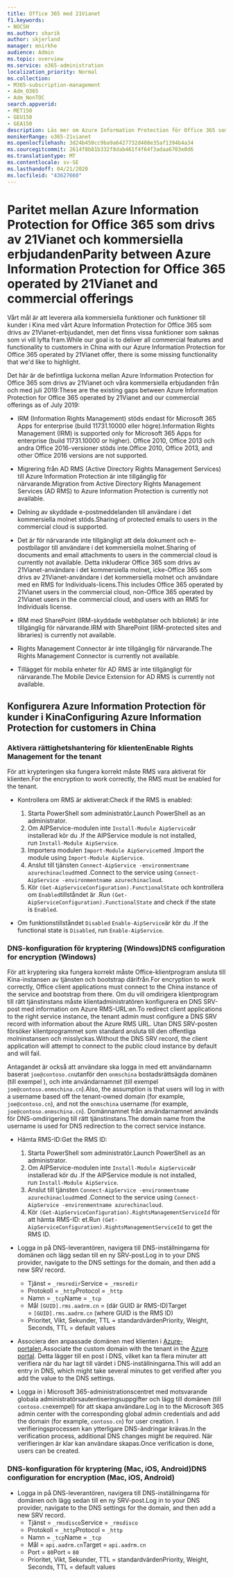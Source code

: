 ```yaml
---
title: Office 365 med 21Vianet
f1.keywords:
- NOCSH
ms.author: sharik
author: skjerland
manager: mnirkhe
audience: Admin
ms.topic: overview
ms.service: o365-administration
localization_priority: Normal
ms.collection:
- M365-subscription-management
- Adm_O365
- Adm_NonTOC
search.appverid:
- MET150
- GEU150
- GEA150
description: Läs mer om Azure Information Protection för Office 365 som drivs av 21Vianet och hur du konfigurerar det för kunder i Kina.
monikerRange: o365-21vianet
ms.openlocfilehash: 3d24b450cc9ba9a6427732d408e35af1394b4a34
ms.sourcegitcommit: 2614f8b81b332f8dab461f4f64f3adaa6703e0d6
ms.translationtype: MT
ms.contentlocale: sv-SE
ms.lasthandoff: 04/21/2020
ms.locfileid: "43627660"
---
```

# <a name="parity-between-azure-information-protection-for-office-365-operated-by-21vianet-and-commercial-offerings"></a><span data-ttu-id="66280-103">Paritet mellan Azure Information Protection for Office 365 som drivs av 21Vianet och kommersiella erbjudanden</span><span class="sxs-lookup"><span data-stu-id="66280-103">Parity between Azure Information Protection for Office 365 operated by 21Vianet and commercial offerings</span></span>

<span data-ttu-id="66280-104">Vårt mål är att leverera alla kommersiella funktioner och funktioner till kunder i Kina med vårt Azure Information Protection for Office 365 som drivs av 21Vianet-erbjudandet, men det finns vissa funktioner som saknas som vi vill lyfta fram.</span><span class="sxs-lookup"><span data-stu-id="66280-104">While our goal is to deliver all commercial features and functionality to customers in China with our Azure Information Protection for Office 365 operated by 21Vianet offer, there is some missing functionality that we'd like to highlight.</span></span>

<span data-ttu-id="66280-105">Det här är de befintliga luckorna mellan Azure Information Protection for Office 365 som drivs av 21Vianet och våra kommersiella erbjudanden från och med juli 2019:</span><span class="sxs-lookup"><span data-stu-id="66280-105">These are the existing gaps between Azure Information Protection for Office 365 operated by 21Vianet and our commercial offerings as of July 2019:</span></span>

- <span data-ttu-id="66280-106">IRM (Information Rights Management) stöds endast för Microsoft 365 Apps for enterprise (build 11731.10000 eller högre).</span><span class="sxs-lookup"><span data-stu-id="66280-106">Information Rights Management (IRM) is supported only for Microsoft 365 Apps for enterprise (build 11731.10000 or higher).</span></span> <span data-ttu-id="66280-107">Office 2010, Office 2013 och andra Office 2016-versioner stöds inte.</span><span class="sxs-lookup"><span data-stu-id="66280-107">Office 2010, Office 2013, and other Office 2016 versions are not supported.</span></span>

- <span data-ttu-id="66280-108">Migrering från AD RMS (Active Directory Rights Management Services) till Azure Information Protection är inte tillgänglig för närvarande.</span><span class="sxs-lookup"><span data-stu-id="66280-108">Migration from Active Directory Rights Management Services (AD RMS) to Azure Information Protection is currently not available.</span></span>
  
- <span data-ttu-id="66280-109">Delning av skyddade e-postmeddelanden till användare i det kommersiella molnet stöds.</span><span class="sxs-lookup"><span data-stu-id="66280-109">Sharing of protected emails to users in the commercial cloud is supported.</span></span>
  
- <span data-ttu-id="66280-110">Det är för närvarande inte tillgängligt att dela dokument och e-postbilagor till användare i det kommersiella molnet.</span><span class="sxs-lookup"><span data-stu-id="66280-110">Sharing of documents and email attachments to users in the commercial cloud is currently not available.</span></span> <span data-ttu-id="66280-111">Detta inkluderar Office 365 som drivs av 21Vianet-användare i det kommersiella molnet, icke-Office 365 som drivs av 21Vianet-användare i det kommersiella molnet och användare med en RMS for Individuals-licens.</span><span class="sxs-lookup"><span data-stu-id="66280-111">This includes Office 365 operated by 21Vianet users in the commercial cloud, non-Office 365 operated by 21Vianet users in the commercial cloud, and users with an RMS for Individuals license.</span></span>
  
- <span data-ttu-id="66280-112">IRM med SharePoint (IRM-skyddade webbplatser och bibliotek) är inte tillgänglig för närvarande.</span><span class="sxs-lookup"><span data-stu-id="66280-112">IRM with SharePoint (IRM-protected sites and libraries) is currently not available.</span></span>
  
- <span data-ttu-id="66280-113">Rights Management Connector är inte tillgänglig för närvarande.</span><span class="sxs-lookup"><span data-stu-id="66280-113">The Rights Management Connector is currently not available.</span></span>
  
- <span data-ttu-id="66280-114">Tillägget för mobila enheter för AD RMS är inte tillgängligt för närvarande.</span><span class="sxs-lookup"><span data-stu-id="66280-114">The Mobile Device Extension for AD RMS is currently not available.</span></span>

## <a name="configuring-azure-information-protection-for-customers-in-china"></a><span data-ttu-id="66280-115">Konfigurera Azure Information Protection för kunder i Kina</span><span class="sxs-lookup"><span data-stu-id="66280-115">Configuring Azure Information Protection for customers in China</span></span>

### <a name="enable-rights-management-for-the-tenant"></a><span data-ttu-id="66280-116">Aktivera rättighetshantering för klienten</span><span class="sxs-lookup"><span data-stu-id="66280-116">Enable Rights Management for the tenant</span></span>

<span data-ttu-id="66280-117">För att krypteringen ska fungera korrekt måste RMS vara aktiverat för klienten.</span><span class="sxs-lookup"><span data-stu-id="66280-117">For the encryption to work correctly, the RMS must be enabled for the tenant.</span></span>

- <span data-ttu-id="66280-118">Kontrollera om RMS är aktiverat:</span><span class="sxs-lookup"><span data-stu-id="66280-118">Check if the RMS is enabled:</span></span>
  1. <span data-ttu-id="66280-119">Starta PowerShell som administratör.</span><span class="sxs-lookup"><span data-stu-id="66280-119">Launch PowerShell as an administrator.</span></span>
  2. <span data-ttu-id="66280-120">Om AIPService-modulen inte `Install-Module AipService`är installerad kör du .</span><span class="sxs-lookup"><span data-stu-id="66280-120">If the AIPService module is not installed, run `Install-Module AipService`.</span></span>
  3. <span data-ttu-id="66280-121">Importera modulen `Import-Module AipService`med .</span><span class="sxs-lookup"><span data-stu-id="66280-121">Import the module using `Import-Module AipService`.</span></span>
  4. <span data-ttu-id="66280-122">Anslut till tjänsten `Connect-AipService -environmentname azurechinacloud`med .</span><span class="sxs-lookup"><span data-stu-id="66280-122">Connect to the service using `Connect-AipService -environmentname azurechinacloud`.</span></span>
  5. <span data-ttu-id="66280-123">Kör `(Get-AipServiceConfiguration).FunctionalState` och kontrollera om `Enabled`tillståndet är .</span><span class="sxs-lookup"><span data-stu-id="66280-123">Run `(Get-AipServiceConfiguration).FunctionalState` and check if the state is `Enabled`.</span></span>

- <span data-ttu-id="66280-124">Om funktionstillståndet `Disabled` `Enable-AipService`är kör du .</span><span class="sxs-lookup"><span data-stu-id="66280-124">If the functional state is `Disabled`, run `Enable-AipService`.</span></span>

### <a name="dns-configuration-for-encryption-windows"></a><span data-ttu-id="66280-125">DNS-konfiguration för kryptering (Windows)</span><span class="sxs-lookup"><span data-stu-id="66280-125">DNS configuration for encryption (Windows)</span></span>

<span data-ttu-id="66280-126">För att kryptering ska fungera korrekt måste Office-klientprogram ansluta till Kina-instansen av tjänsten och bootstrap därifrån.</span><span class="sxs-lookup"><span data-stu-id="66280-126">For encryption to work correctly, Office client applications must connect to the China instance of the service and bootstrap from there.</span></span> <span data-ttu-id="66280-127">Om du vill omdirigera klientprogram till rätt tjänstinstans måste klientadministratören konfigurera en DNS SRV-post med information om Azure RMS-URL:en.</span><span class="sxs-lookup"><span data-stu-id="66280-127">To redirect client applications to the right service instance, the tenant admin must configure a DNS SRV record with information about the Azure RMS URL.</span></span> <span data-ttu-id="66280-128">Utan DNS SRV-posten försöker klientprogrammet som standard ansluta till den offentliga molninstansen och misslyckas.</span><span class="sxs-lookup"><span data-stu-id="66280-128">Without the DNS SRV record, the client application will attempt to connect to the public cloud instance by default and will fail.</span></span>

<span data-ttu-id="66280-129">Antagandet är också att användare ska logga in med ett användarnamn baserat `joe@contoso.cn`utanför den `onmschina` bostadsrättsägda domänen (till exempel ), och inte användarnamnet (till exempel `joe@contoso.onmschina.cn`).</span><span class="sxs-lookup"><span data-stu-id="66280-129">Also, the assumption is that users will log in with a username based off the tenant-owned domain (for example, `joe@contoso.cn`), and not the `onmschina` username (for example, `joe@contoso.onmschina.cn`).</span></span> <span data-ttu-id="66280-130">Domännamnet från användarnamnet används för DNS-omdirigering till rätt tjänstinstans.</span><span class="sxs-lookup"><span data-stu-id="66280-130">The domain name from the username is used for DNS redirection to the correct service instance.</span></span>

- <span data-ttu-id="66280-131">Hämta RMS-ID:</span><span class="sxs-lookup"><span data-stu-id="66280-131">Get the RMS ID:</span></span>
  1. <span data-ttu-id="66280-132">Starta PowerShell som administratör.</span><span class="sxs-lookup"><span data-stu-id="66280-132">Launch PowerShell as an administrator.</span></span>
  2. <span data-ttu-id="66280-133">Om AIPService-modulen inte `Install-Module AipService`är installerad kör du .</span><span class="sxs-lookup"><span data-stu-id="66280-133">If the AIPService module is not installed, run `Install-Module AipService`.</span></span>
  3. <span data-ttu-id="66280-134">Anslut till tjänsten `Connect-AipService -environmentname azurechinacloud`med .</span><span class="sxs-lookup"><span data-stu-id="66280-134">Connect to the service using `Connect-AipService -environmentname azurechinacloud`.</span></span>
  4. <span data-ttu-id="66280-135">Kör `(Get-AipServiceConfiguration).RightsManagementServiceId` för att hämta RMS-ID: et.</span><span class="sxs-lookup"><span data-stu-id="66280-135">Run `(Get-AipServiceConfiguration).RightsManagementServiceId` to get the RMS ID.</span></span>

- <span data-ttu-id="66280-136">Logga in på DNS-leverantören, navigera till DNS-inställningarna för domänen och lägg sedan till en ny SRV-post.</span><span class="sxs-lookup"><span data-stu-id="66280-136">Log in to your DNS provider, navigate to the DNS settings for the domain, and then add a new SRV record.</span></span>
  - <span data-ttu-id="66280-137">Tjänst = `_rmsredir`</span><span class="sxs-lookup"><span data-stu-id="66280-137">Service = `_rmsredir`</span></span>
  - <span data-ttu-id="66280-138">Protokoll = `_http`</span><span class="sxs-lookup"><span data-stu-id="66280-138">Protocol = `_http`</span></span>
  - <span data-ttu-id="66280-139">Namn = `_tcp`</span><span class="sxs-lookup"><span data-stu-id="66280-139">Name = `_tcp`</span></span>
  - <span data-ttu-id="66280-140">Mål `[GUID].rms.aadrm.cn` = (där GUID är RMS-ID)</span><span class="sxs-lookup"><span data-stu-id="66280-140">Target = `[GUID].rms.aadrm.cn` (where GUID is the RMS ID)</span></span>
  - <span data-ttu-id="66280-141">Prioritet, Vikt, Sekunder, TTL = standardvärden</span><span class="sxs-lookup"><span data-stu-id="66280-141">Priority, Weight, Seconds, TTL = default values</span></span>

- <span data-ttu-id="66280-142">Associera den anpassade domänen med klienten i [Azure-portalen](https://portal.azure.cn/#blade/Microsoft_AAD_IAM/ActiveDirectoryMenuBlade/Domains).</span><span class="sxs-lookup"><span data-stu-id="66280-142">Associate the custom domain with the tenant in the [Azure portal](https://portal.azure.cn/#blade/Microsoft_AAD_IAM/ActiveDirectoryMenuBlade/Domains).</span></span> <span data-ttu-id="66280-143">Detta lägger till en post i DNS, vilket kan ta flera minuter att verifiera när du har lagt till värdet i DNS-inställningarna.</span><span class="sxs-lookup"><span data-stu-id="66280-143">This will add an entry in DNS, which might take several minutes to get verified after you add the value to the DNS settings.</span></span>

- <span data-ttu-id="66280-144">Logga in i Microsoft 365-administrationscentret med motsvarande globala administratörsautentiseringsuppgifter och lägg till domänen (till `contoso.cn`exempel) för att skapa användare.</span><span class="sxs-lookup"><span data-stu-id="66280-144">Log in to the Microsoft 365 admin center with the corresponding global admin credentials and add the domain (for example, `contoso.cn`) for user creation.</span></span> <span data-ttu-id="66280-145">I verifieringsprocessen kan ytterligare DNS-ändringar krävas.</span><span class="sxs-lookup"><span data-stu-id="66280-145">In the verification process, additional DNS changes might be required.</span></span> <span data-ttu-id="66280-146">När verifieringen är klar kan användare skapas.</span><span class="sxs-lookup"><span data-stu-id="66280-146">Once verification is done, users can be created.</span></span>

### <a name="dns-configuration-for-encryption-mac-ios-android"></a><span data-ttu-id="66280-147">DNS-konfiguration för kryptering (Mac, iOS, Android)</span><span class="sxs-lookup"><span data-stu-id="66280-147">DNS configuration for encryption (Mac, iOS, Android)</span></span>

- <span data-ttu-id="66280-148">Logga in på DNS-leverantören, navigera till DNS-inställningarna för domänen och lägg sedan till en ny SRV-post.</span><span class="sxs-lookup"><span data-stu-id="66280-148">Log in to your DNS provider, navigate to the DNS settings for the domain, and then add a new SRV record.</span></span>
  - <span data-ttu-id="66280-149">Tjänst = `_rmsdisco`</span><span class="sxs-lookup"><span data-stu-id="66280-149">Service = `_rmsdisco`</span></span>
  - <span data-ttu-id="66280-150">Protokoll = `_http`</span><span class="sxs-lookup"><span data-stu-id="66280-150">Protocol = `_http`</span></span>
  - <span data-ttu-id="66280-151">Namn = `_tcp`</span><span class="sxs-lookup"><span data-stu-id="66280-151">Name = `_tcp`</span></span>
  - <span data-ttu-id="66280-152">Mål = `api.aadrm.cn`</span><span class="sxs-lookup"><span data-stu-id="66280-152">Target = `api.aadrm.cn`</span></span>
  - <span data-ttu-id="66280-153">Port = `80`</span><span class="sxs-lookup"><span data-stu-id="66280-153">Port = `80`</span></span>
  - <span data-ttu-id="66280-154">Prioritet, Vikt, Sekunder, TTL = standardvärden</span><span class="sxs-lookup"><span data-stu-id="66280-154">Priority, Weight, Seconds, TTL = default values</span></span>

